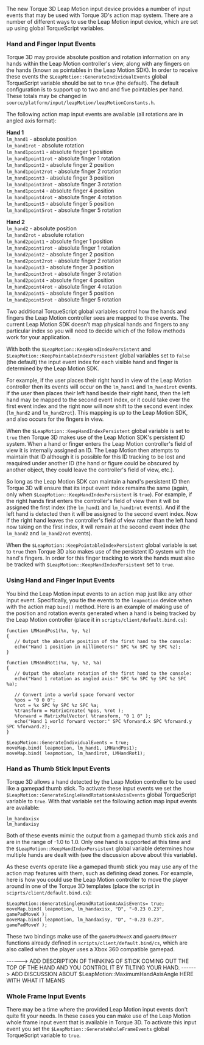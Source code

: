The new Torque 3D Leap Motion input device provides a number of input events that may be used with Torque 3D's action map system.  There are a number of different ways to use the Leap Motion input device, which are set up using global TorqueScript variables.

### Hand and Finger Input Events ###

Torque 3D may provide absolute position and rotation information on any hands within the Leap Motion controller's view, along with any fingers on the hands (known as pointables in the Leap Motion SDK).  In order to receive these events the `$LeapMotion::GenerateIndividualEvents` global TorqueScript variable should be set to `true` (the default).  The default configuration is to support up to two and and five pointables per hand.  These totals may be changed in `source/platform/input/leapMotion/leapMotionConstants.h`.

The following action map input events are available (all rotations are in angled axis format):

**Hand 1**  
`lm_hand1` - absolute position  
`lm_hand1rot` - absolute rotation  
`lm_hand1point1` - absolute finger 1 position  
`lm_hand1point1rot` - absolute finger 1 rotation  
`lm_hand1point2` - absolute finger 2 position  
`lm_hand1point2rot` - absolute finger 2 rotation  
`lm_hand1point3` - absolute finger 3 position  
`lm_hand1point3rot` - absolute finger 3 rotation  
`lm_hand1point4` - absolute finger 4 position  
`lm_hand1point4rot` - absolute finger 4 rotation  
`lm_hand1point5` - absolute finger 5 position  
`lm_hand1point5rot` - absolute finger 5 rotation  

**Hand 2**  
`lm_hand2` - absolute position  
`lm_hand2rot` - absolute rotation  
`lm_hand2point1` - absolute finger 1 position  
`lm_hand2point1rot` - absolute finger 1 rotation  
`lm_hand2point2` - absolute finger 2 position  
`lm_hand2point2rot` - absolute finger 2 rotation  
`lm_hand2point3` - absolute finger 3 position  
`lm_hand2point3rot` - absolute finger 3 rotation  
`lm_hand2point4` - absolute finger 4 position  
`lm_hand2point4rot` - absolute finger 4 rotation  
`lm_hand2point5` - absolute finger 5 position  
`lm_hand2point5rot` - absolute finger 5 rotation  

Two additional TorqueScript global variables control how the hands and fingers the Leap Motion controller sees are mapped to these events.  The current Leap Motion SDK doesn't map physical hands and fingers to any particular index so you will need to decide which of the follow methods work for your application.

With both the `$LeapMotion::KeepHandIndexPersistent` and `$LeapMotion::KeepPointableIndexPersistent` global variables set to `false` (the default) the input event index for each visible hand and finger is determined by the Leap Motion SDK.

For example, if the user places their right hand in view of the Leap Motion controller then its events will occur on the `lm_hand1` and `lm_hand1rot` events.  If the user then places their left hand beside their right hand, then the left hand may be mapped to the second event index, or it could take over the first event index and the right now will now shift to the second event index (`lm_hand2` and `lm_hand2rot`).  This mapping is up to the Leap Motion SDK, and also occurs for the fingers in view.

When the `$LeapMotion::KeepHandIndexPersistent` global variable is set to `true` then Torque 3D makes use of the Leap Motion SDK's persistent ID system.  When a hand or finger enters the Leap Motion controller's field of view it is internally assigned an ID.  The Leap Motion then attempts to maintain that ID although it is possible for this ID tracking to be lost and reaquired under another ID (the hand or figure could be obscured by another object, they could leave the controller's field of view, etc.).

So long as the Leap Motion SDK can maintain a hand's persistent ID then Torque 3D will ensure that its input event index remains the same (again, only when `$LeapMotion::KeepHandIndexPersistent` is `true`).  For example, if the right hands first enters the controller's field of view then it will be assigned the first index (the `lm_hand1` and `lm_hand1rot` events).  And if the left hand is detected then it will be assigned to the second event index.  Now if the right hand leaves the controller's field of view rather than the left hand now taking on the first index, it will remain at the second event index (the `lm_hand2` and `lm_hand2rot` events).

When the `$LeapMotion::KeepPointableIndexPersistent` global variable is set to `true` then Torque 3D also makes use of the persistent ID system with the hand's fingers.  In order for this finger tracking to work the hands must also be tracked with `$LeapMotion::KeepHandIndexPersistent` set to `true`.

### Using Hand and Finger Input Events ###

You bind the Leap Motion input events to an action map just like any other input event.  Specifically, you tie the events to the `leapmotion` device when with the action map `bind()` method.  Here is an example of making use of the position and rotation events generated when a hand is being tracked by the Leap Motion controller (place it in `scripts/client/default.bind.cs`):

```
function LMHandPos1(%x, %y, %z)
{
   // Output the absolute position of the first hand to the console:
   echo("Hand 1 position in millimeters:" SPC %x SPC %y SPC %z);
}

function LMHandRot1(%x, %y, %z, %a)
{
   // Output the absolute rotation of the first hand to the console:
   echo("Hand 1 rotation as angled axis:" SPC %x SPC %y SPC %z SPC %a);

   // Convert into a world space forward vector
   %pos = "0 0 0";
   %rot = %x SPC %y SPC %z SPC %a;
   %transform = MatrixCreate( %pos, %rot );
   %forward = MatrixMulVector( %transform, "0 1 0" );
   echo("Hand 1 world forward vector:" SPC %forward.x SPC %forward.y SPC %forward.z);
}

$LeapMotion::GenerateIndividualEvents = true;
moveMap.bind( leapmotion, lm_hand1, LMHandPos1);
moveMap.bind( leapmotion, lm_hand1rot, LMHandRot1);
```

### Hand as Thumb Stick Input Events ###

Torque 3D allows a hand detected by the Leap Motion controller to be used like a gamepad thumb stick.  To activate these input events we set the `$LeapMotion::GenerateSingleHandRotationAsAxisEvents` global TorqueScript variable to `true`.  With that variable set the following action map input events are available:

`lm_handaxisx`  
`lm_handaxisy`  

Both of these events mimic the output from a gamepad thumb stick axis and are in the range of -1.0 to 1.0.  Only one hand is supported at this time and the `$LeapMotion::KeepHandIndexPersistent` global variable determines how multiple hands are dealt with (see the discussion above about this variable).

As these events operate like a gamepad thumb stick you may use any of the action map features with them, such as defining dead zones.  For example, here is how you could use the Leap Motion controller to move the player around in one of the Torque 3D templates (place the script in `sciprts/client/default.bind.cs`):

```
$LeapMotion::GenerateSingleHandRotationAsAxisEvents= true;
moveMap.bind( leapmotion, lm_handaxisx, "D", "-0.23 0.23", gamePadMoveX );
moveMap.bind( leapmotion, lm_handaxisy, "D", "-0.23 0.23", gamePadMoveY );
```

These two bindings make use of the `gamePadMoveX` and `gamePadMoveY` functions already defined in `scripts/client/default.bind/cs`, which are also called when the player uses a Xbox 360 compatible gamepad.

------> ADD DESCRIPTION OF THINKING OF STICK COMING OUT THE TOP OF THE HAND AND YOU CONTROL IT BY TILTING YOUR HAND.
------> ADD DISCUSSION ABOUT $LeapMotion::MaximumHandAxisAngle HERE WITH WHAT IT MEANS

### Whole Frame Input Events ###

There may be a time where the provided Leap Motion input events don't quite fit your needs.  In these cases you can make use of the Leap Motion whole frame input event that is available in Torque 3D.  To activate this input event you set the `$LeapMotion::GenerateWholeFrameEvents` global TorqueScript variable to `true`.


